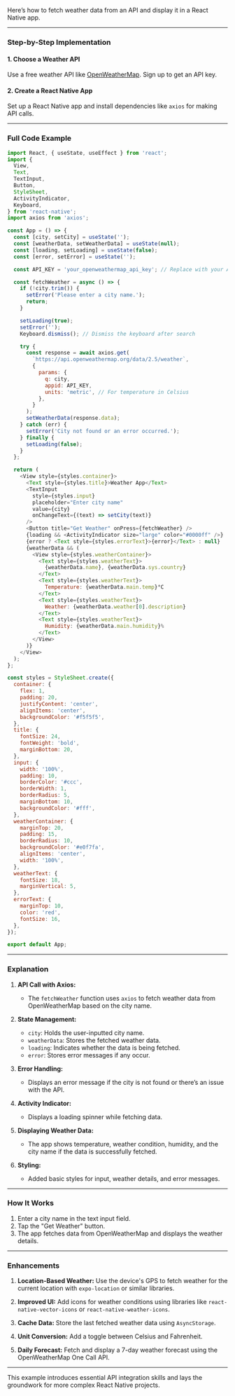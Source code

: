 Here’s how to fetch weather data from an API and display it in a React Native app.

---

### Step-by-Step Implementation

#### 1. Choose a Weather API
Use a free weather API like [OpenWeatherMap](https://openweathermap.org/api). Sign up to get an API key.

#### 2. Create a React Native App
Set up a React Native app and install dependencies like `axios` for making API calls.

---

### Full Code Example

```javascript
import React, { useState, useEffect } from 'react';
import {
  View,
  Text,
  TextInput,
  Button,
  StyleSheet,
  ActivityIndicator,
  Keyboard,
} from 'react-native';
import axios from 'axios';

const App = () => {
  const [city, setCity] = useState('');
  const [weatherData, setWeatherData] = useState(null);
  const [loading, setLoading] = useState(false);
  const [error, setError] = useState('');

  const API_KEY = 'your_openweathermap_api_key'; // Replace with your API key

  const fetchWeather = async () => {
    if (!city.trim()) {
      setError('Please enter a city name.');
      return;
    }

    setLoading(true);
    setError('');
    Keyboard.dismiss(); // Dismiss the keyboard after search

    try {
      const response = await axios.get(
        `https://api.openweathermap.org/data/2.5/weather`,
        {
          params: {
            q: city,
            appid: API_KEY,
            units: 'metric', // For temperature in Celsius
          },
        }
      );
      setWeatherData(response.data);
    } catch (err) {
      setError('City not found or an error occurred.');
    } finally {
      setLoading(false);
    }
  };

  return (
    <View style={styles.container}>
      <Text style={styles.title}>Weather App</Text>
      <TextInput
        style={styles.input}
        placeholder="Enter city name"
        value={city}
        onChangeText={(text) => setCity(text)}
      />
      <Button title="Get Weather" onPress={fetchWeather} />
      {loading && <ActivityIndicator size="large" color="#0000ff" />}
      {error ? <Text style={styles.errorText}>{error}</Text> : null}
      {weatherData && (
        <View style={styles.weatherContainer}>
          <Text style={styles.weatherText}>
            {weatherData.name}, {weatherData.sys.country}
          </Text>
          <Text style={styles.weatherText}>
            Temperature: {weatherData.main.temp}°C
          </Text>
          <Text style={styles.weatherText}>
            Weather: {weatherData.weather[0].description}
          </Text>
          <Text style={styles.weatherText}>
            Humidity: {weatherData.main.humidity}%
          </Text>
        </View>
      )}
    </View>
  );
};

const styles = StyleSheet.create({
  container: {
    flex: 1,
    padding: 20,
    justifyContent: 'center',
    alignItems: 'center',
    backgroundColor: '#f5f5f5',
  },
  title: {
    fontSize: 24,
    fontWeight: 'bold',
    marginBottom: 20,
  },
  input: {
    width: '100%',
    padding: 10,
    borderColor: '#ccc',
    borderWidth: 1,
    borderRadius: 5,
    marginBottom: 10,
    backgroundColor: '#fff',
  },
  weatherContainer: {
    marginTop: 20,
    padding: 15,
    borderRadius: 10,
    backgroundColor: '#e0f7fa',
    alignItems: 'center',
    width: '100%',
  },
  weatherText: {
    fontSize: 18,
    marginVertical: 5,
  },
  errorText: {
    marginTop: 10,
    color: 'red',
    fontSize: 16,
  },
});

export default App;
```

---

### Explanation

1. **API Call with Axios:**
   - The `fetchWeather` function uses `axios` to fetch weather data from OpenWeatherMap based on the city name.

2. **State Management:**
   - `city`: Holds the user-inputted city name.
   - `weatherData`: Stores the fetched weather data.
   - `loading`: Indicates whether the data is being fetched.
   - `error`: Stores error messages if any occur.

3. **Error Handling:**
   - Displays an error message if the city is not found or there’s an issue with the API.

4. **Activity Indicator:**
   - Displays a loading spinner while fetching data.

5. **Displaying Weather Data:**
   - The app shows temperature, weather condition, humidity, and the city name if the data is successfully fetched.

6. **Styling:**
   - Added basic styles for input, weather details, and error messages.

---

### How It Works

1. Enter a city name in the text input field.
2. Tap the "Get Weather" button.
3. The app fetches data from OpenWeatherMap and displays the weather details.

---

### Enhancements

1. **Location-Based Weather:**
   Use the device's GPS to fetch weather for the current location with `expo-location` or similar libraries.

2. **Improved UI:**
   Add icons for weather conditions using libraries like `react-native-vector-icons` or `react-native-weather-icons`.

3. **Cache Data:**
   Store the last fetched weather data using `AsyncStorage`.

4. **Unit Conversion:**
   Add a toggle between Celsius and Fahrenheit.

5. **Daily Forecast:**
   Fetch and display a 7-day weather forecast using the OpenWeatherMap One Call API.

---

This example introduces essential API integration skills and lays the groundwork for more complex React Native projects.